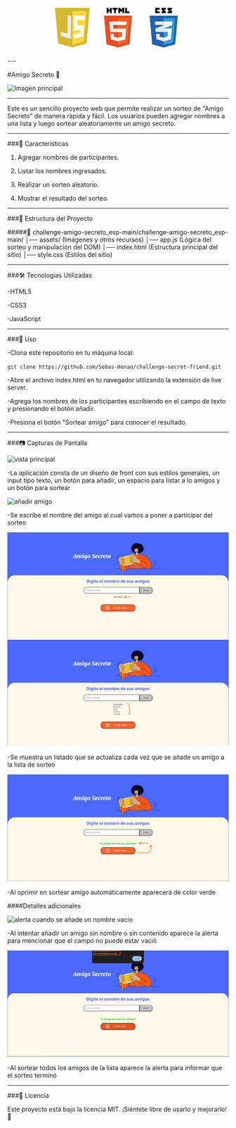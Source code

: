 <!-- ![Logo de JavaScript](assets/Readme/js-logo.png)![Logo de Html](assets/Readme/html5-logo.png)![Logo de Css](assets/Readme/css3-logo.png) -->
<p align="center">
  <img src="assets/Readme/js-logo.png" width="100">
  <img src="assets/Readme/html5-logo.png" width="100">
  <img src="assets/Readme/css3-logo.png" width="100">
</p>
---

#Amigo Secreto 🎁

![Imagen principal](assets/Readme/página%20principal.jpg)

---

Este es un sencillo proyecto web que permite realizar un sorteo de "Amigo Secreto" de manera rápida y fácil. Los usuarios pueden agregar nombres a una lista y luego sortear aleatoriamente un amigo secreto.

---

###🚀 Características


1. Agregar nombres de participantes.

2. Listar los nombres ingresados.

3. Realizar un sorteo aleatorio.

4. Mostrar el resultado del sorteo.

---

###📂 Estructura del Proyecto

#####📁 challenge-amigo-secreto_esp-main/challenge-amigo-secreto_esp-main/ │── assets/ (Imágenes y otros recursos) │── app.js (Lógica del sorteo y manipulación del DOM) │── index.html (Estructura principal del sitio) │── style.css (Estilos del sitio)

---

###🛠 Tecnologías Utilizadas

-HTML5

-CSS3

-JavaScript

---

###📝 Uso

-Clona este repositorio en tu máquina local:

`git clone https://github.com/Sebas-Henao/challenge-secret-friend.git`

-Abre el archivo index.html en tu navegador utilizando la extensión de live server.

-Agrega los nombres de los participantes escribiendo en el campo de texto y presionando el botón añadir.

-Presiona el botón "Sortear amigo" para conocer el resultado.

---

###📷 Capturas de Pantalla

![vista principal](assets/Readme/página%20principal.jpg)

-La aplicación consta de un diseño de front con sus estilos generales, un input tipo texto, un botón para añadir, un espacio para listar a lo amigos y un botón para sortear

![añadir amigo](assets/Readme/añadir.jpg)

-Se escribe el nombre del amigo al cual vamos a poner a participar del sorteo

![ejemplo de lista de registro](assets/Readme/lista.jpg)
![listado de amigos seleccionado](assets/Readme/Lista%20de%20amigos.jpg)

-Se muestra un listado que se actualiza cada vez que se añade un amigo a la lista de sorteo

![sorteo](assets/Readme/sorteo.jpg)

-Al oprimir en sortear amigo automáticamente aparecerá de color verde

####Detalles adicionales

![alerta cuando se añade un nombre vacío](assets/Readme/error%20por%20añadir%20nombre%20vacio.jpg)

-Al intentar añadir un amigo sin nombre o sin contenido aparece la alerta para mencionar que el campo no puede estar vació 

![alerta cuando se sortean todos los amigos del listado](assets/Readme/alerta%20total%20sorteados.jpg)

-Al sortear todos los amigos de la lista aparece la alerta para informar que el sorteo terminó 

---

###📜 Licencia

Este proyecto está bajo la licencia MIT. ¡Siéntete libre de usarlo y mejorarlo! 🎉 
